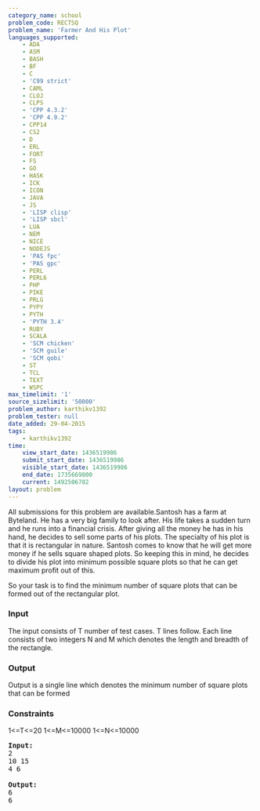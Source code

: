 ```yaml
---
category_name: school
problem_code: RECTSQ
problem_name: 'Farmer And His Plot'
languages_supported:
    - ADA
    - ASM
    - BASH
    - BF
    - C
    - 'C99 strict'
    - CAML
    - CLOJ
    - CLPS
    - 'CPP 4.3.2'
    - 'CPP 4.9.2'
    - CPP14
    - CS2
    - D
    - ERL
    - FORT
    - FS
    - GO
    - HASK
    - ICK
    - ICON
    - JAVA
    - JS
    - 'LISP clisp'
    - 'LISP sbcl'
    - LUA
    - NEM
    - NICE
    - NODEJS
    - 'PAS fpc'
    - 'PAS gpc'
    - PERL
    - PERL6
    - PHP
    - PIKE
    - PRLG
    - PYPY
    - PYTH
    - 'PYTH 3.4'
    - RUBY
    - SCALA
    - 'SCM chicken'
    - 'SCM guile'
    - 'SCM qobi'
    - ST
    - TCL
    - TEXT
    - WSPC
max_timelimit: '1'
source_sizelimit: '50000'
problem_author: karthikv1392
problem_tester: null
date_added: 29-04-2015
tags:
    - karthikv1392
time:
    view_start_date: 1436519986
    submit_start_date: 1436519986
    visible_start_date: 1436519986
    end_date: 1735669800
    current: 1492506782
layout: problem
---
```

All submissions for this problem are available.Santosh has a farm at Byteland. He has a very big family to look after. His life takes a sudden turn and he runs into a financial crisis. After giving all the money he has in his hand, he decides to sell some parts of his plots. The specialty of his plot is that it is rectangular in nature. Santosh comes to know that he will get more money if he sells square shaped plots. So keeping this in mind, he decides to divide his plot into minimum possible square plots so that he can get maximum profit out of this.

So your task is to find the minimum number of square plots that can be formed out of the rectangular plot.

### Input

The input consists of T number of test cases. T lines follow. Each line consists of two integers N and M which denotes the length and breadth of the rectangle.

### Output

Output is a single line which denotes the minimum number of square plots that can be formed

### Constraints

1&lt;=T&lt;=20 
1&lt;=M&lt;=10000 
1&lt;=N&lt;=10000

<pre><b>Input:</b>
2
10 15
4 6

<b>Output:</b>
6
6
</pre>